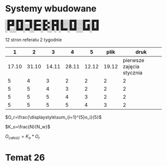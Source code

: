 # Systemy wbudowane


```
░█▀█░█▀█░▀▀█░█▀▀░█▀▄░█▀█░█░░░█▀█░░░█▀▀░█▀█
░█▀▀░█░█░░░█░█▀▀░█▀▄░█▀█░█░░░█░█░░░█░█░█░█
░▀░░░▀▀▀░▀▀░░▀▀▀░▀▀░░▀░▀░▀▀▀░▀▀▀░░░▀▀▀░▀▀▀
```

12 stron referatu 2 tygodnie

| 1     | 2     | 3     | 4     | 5     | plik  | druk                      |
| -     | -     | -     | -     | -     | -     | -                         |
| 17.10 | 31.10 | 14.11 | 28.11 | 12.12 | 19.12 | pierwsze zajęcia stycznia |
| 5     | 4     | 3     | 2     | 2     | 2     | 2                         |
| 5     | 5     | 4     | 3     | 2     | 2     | 2                         |
| 5     | 5     | 5     | 4     | 3     | 2     | 2                         |
| 5     | 5     | 5     | 5     | 4     | 3     | 2                         |

$O_r=\frac{\displaystyle\sum_{i=1}^{5}o_i}{5}$ 

$K_o=\frac{N}{N_w}$

$O_{całość} = K_o * O_r$

# Temat 26
